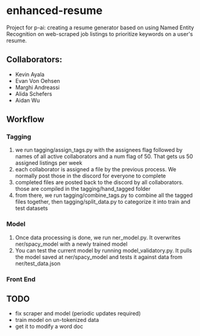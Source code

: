 # enhanced-resume
Project for p-ai: creating a resume generator based on using Named Entity Recognition on web-scraped job listings to prioritize keywords on a user's resume.

## Collaborators:
- Kevin Ayala
- Evan Von Oehsen
- Marghi Andreassi
- Alida Schefers
- Aidan Wu


## Workflow

### Tagging
1. we run tagging/assign_tags.py with the assignees flag followed by names of all active collaborators and a num flag of 50. That gets us 50 assigned listings per week
2. each collaborator is assigned a file by the previous process. We normally post those in the discord for everyone to complete
3. completed files are posted back to the discord by all collaborators. those are compiled in the tagging/hand_tagged folder
4. from there, we run tagging/combine_tags.py to combine all the tagged files together, then tagging/split_data.py to categorize it into train and test datasets

### Model
1. Once data processing is done, we run ner_model.py. It overwrites ner/spacy_model with a newly trained model
2. You can test the current model by running model_validatory.py. It pulls the model saved at ner/spacy_model and tests it against data from ner/test_data.json

### Front End


## TODO
- fix scraper and model (periodic updates required)
- train model on un-tokenized data
- get it to modify a word doc
